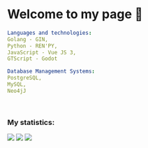 # Welcome to my page 🤠

```YAML
Languages and technologies:
Golang - GIN,
Python - REN'PY,
JavaScript - Vue JS 3,
GTScript - Godot

Database Management Systems:
PostgreSQL,
MySQL,
Neo4jJ

```

<br>

### My statistics:

![](http://github-profile-summary-cards.vercel.app/api/cards/profile-details?username=Roupse&theme=github_dark)</div></center>
![](http://github-profile-summary-cards.vercel.app/api/cards/repos-per-language?username=Roupse&theme=github_dark) 
![](http://github-profile-summary-cards.vercel.app/api/cards/stats?username=Roupse&theme=github_dark)


